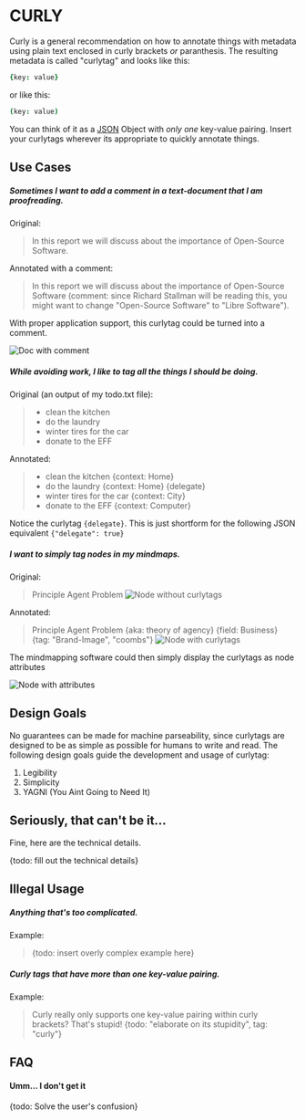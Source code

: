 # CURLY

Curly is a general recommendation on how to annotate things with metadata using plain text enclosed in curly brackets _or_ paranthesis. The resulting metadata is called "curlytag" and looks like this:

```cson
{key: value}
```
or like this:
```cson
(key: value)
```


You can think of it as a [JSON](http://json.org/) Object with *only one* key-value pairing. Insert your curlytags wherever its appropriate to quickly annotate things.

## Use Cases

##### Sometimes I want to add a comment in a text-document that I am proofreading.

Original:

> In this report we will discuss about the importance of Open-Source Software.

Annotated with a comment:

> In this report we will discuss about the importance of Open-Source Software (comment: since Richard Stallman will be reading this, you might want to change "Open-Source Software" to "Libre Software").

With proper application support, this curlytag could be turned into a comment.

![Doc with comment](https://cip.li/res/curly_oss_comment.png)

##### While avoiding work, I like to tag all the things I should be doing.

Original (an output of my todo.txt file):

> - clean the kitchen
> - do the laundry
> - winter tires for the car
> - donate to the EFF

Annotated:

> - clean the kitchen {context: Home}
> - do the laundry {context: Home} {delegate}
> - winter tires for the car {context: City}
> - donate to the EFF {context: Computer}

Notice the curlytag `{delegate}`. This is just shortform for the following JSON equivalent `{"delegate": true}`

##### I want to simply tag nodes in my mindmaps.

Original: 
> Principle Agent Problem
![Node without curlytags]()

Annotated:
> Principle Agent Problem {aka: theory of agency} {field: Business} {tag: "Brand-Image", "coombs"}
![Node with curlytags]()

The mindmapping software could then simply display the curlytags as node attributes

![Node with attributes]()

## Design Goals

No guarantees can be made for machine parseability, since curlytags are designed to be as simple as possible for humans to write and read. The following design goals guide the development and usage of curlytag:

1. Legibility
2. Simplicity
3. YAGNI (You Aint Going to Need It)

## Seriously, that can't be it...

Fine, here are the technical details.

{todo: fill out the technical details}

## Illegal Usage

##### Anything that's too complicated.

Example:

> {todo: insert overly complex example here}

##### Curly tags that have *more than one* key-value pairing.

Example:

> Curly really only supports one key-value pairing within curly brackets? That's stupid! {todo: "elaborate on its stupidity", tag: "curly"}

## FAQ

#### Umm... I don't get it

{todo: Solve the user's confusion}
